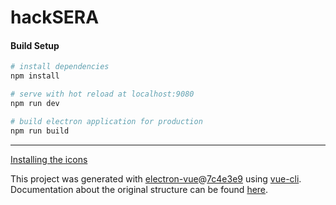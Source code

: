 # hackSERA



#### Build Setup

``` bash
# install dependencies
npm install

# serve with hot reload at localhost:9080
npm run dev

# build electron application for production
npm run build


```

---

[Installing the icons](https://www.npmjs.com/package/@fortawesome/vue-fontawesome)




This project was generated with [electron-vue](https://github.com/SimulatedGREG/electron-vue)@[7c4e3e9](https://github.com/SimulatedGREG/electron-vue/tree/7c4e3e90a772bd4c27d2dd4790f61f09bae0fcef) using [vue-cli](https://github.com/vuejs/vue-cli). Documentation about the original structure can be found [here](https://simulatedgreg.gitbooks.io/electron-vue/content/index.html).
